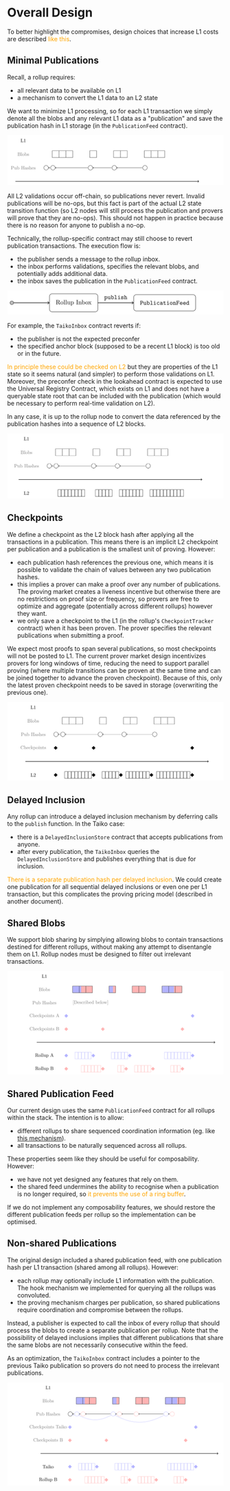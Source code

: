 # Overall Design

To better highlight the compromises, design choices that increase L1 costs are described <span style="color: orange;">like this</span>.

## Minimal Publications

Recall, a rollup requires:

- all relevant data to be available on L1
- a mechanism to convert the L1 data to an L2 state

We want to minimize L1 processing, so for each L1 transaction we simply denote all the blobs and any relevant L1 data as a "publication" and save the publication hash in L1 storage (in the `PublicationFeed` contract).

<p align="center"><img src="./design_images.0.png"/></p>

All L2 validations occur off-chain, so publications never revert. Invalid publications will be no-ops, but this fact is part of the actual L2 state transition function (so L2 nodes will still process the publication and provers will prove that they are no-ops). This should not happen in practice because there is no reason for anyone to publish a no-op.

Technically, the rollup-specific contract may still choose to revert publication transactions. The execution flow is:

- the publisher sends a message to the rollup inbox.
- the inbox performs validations, specifies the relevant blobs, and potentially adds additional data.
- the inbox saves the publication in the `PublicationFeed` contract.

<p align="center"><img src="./design_images.1.png"/></p>

For example, the `TaikoInbox` contract reverts if:

- the publisher is not the expected preconfer
- the specified anchor block (supposed to be a recent L1 block) is too old or in the future.

<span style="color: orange;">In principle these could be checked on L2</span> but they are properties of the L1 state so it seems natural (and simpler) to perform those validations on L1. Moreover, the preconfer check in the lookahead contract is expected to use the Universal Registry Contract, which exists on L1 and does not have a queryable state root that can be included with the publication (which would be necessary to perform real-time validation on L2).

In any case, it is up to the rollup node to convert the data referenced by the publication hashes into a sequence of L2 blocks.

<p align="center"><img src="./design_images.2.png"/></p>


## Checkpoints

We define a checkpoint as the L2 block hash after applying all the transactions in a publication. This means there is an implicit L2 checkpoint per publication and a publication is the smallest unit of proving. However:

- each publication hash references the previous one, which means it is possible to validate the chain of values between any two publication hashes.
- this implies a prover can make a proof over any number of publications. The proving market creates a liveness incentive but otherwise there are no restrictions on proof size or frequency, so provers are free to optimize and aggregate (potentially across different rollups) however they want.
- we only save a checkpoint to the L1 (in the rollup's `CheckpointTracker` contract) when it has been proven. The prover specifies the relevant publications when submitting a proof.

We expect most proofs to span several publications, so most checkpoints will not be posted to L1. 
The current prover market design incentivizes provers for long windows of time, reducing the need to support parallel proving (where multiple transitions can be proven at the same time and can be joined together to advance the proven checkpoint). Because of this, only the latest proven checkpoint needs to be saved in storage (overwriting the previous one).

<p align="center"><img src="./design_images.3.png"/></p>

## Delayed Inclusion

Any rollup can introduce a delayed inclusion mechanism by deferring calls to the `publish` function. In the Taiko case:

- there is a `DelayedInclusionStore` contract that accepts publications from anyone.
- after every publication, the `TaikoInbox` queries the `DelayedInclusionStore` and publishes everything that is due for inclusion.

<span style="color: orange;">There is a separate publication hash per delayed inclusion</span>. We could create one publication for all sequential delayed inclusions or even one per L1 transaction, but this complicates the proving pricing model (described in another document).


## Shared Blobs

We support blob sharing by simplying allowing blobs to contain transactions destined for different rollups, without making any attempt to disentangle them on L1. Rollup nodes must be designed to filter out irrelevant transactions.

<p align="center"><img src="./design_images.4.png"/></p>

## Shared Publication Feed

Our current design uses the same `PublicationFeed` contract for all rollups within the stack. The intention is to allow:

- different rollups to share sequenced coordination information (eg. like [this mechanism](https://github.com/OpenZeppelin/minimal-rollup/issues/57)).
- all transactions to be naturally sequenced across all rollups.

These properties seem like they should be useful for composability. However:

- we have not yet designed any features that rely on them.
- the shared feed undermines the ability to recognise when a publication is no longer required, so  <span style="color: orange;">it prevents the use of a ring buffer</span>.

If we do not implement any composability features, we should restore the different publication feeds per rollup so the implementation can be optimised.


## Non-shared Publications

The original design included a shared publication feed, with one publication hash per L1 transaction (shared among all rollups). However:

- each rollup may optionally include L1 information with the publication. The hook mechanism we implemented for querying all the rollups was convoluted.
- the proving mechanism charges per publication, so shared publications require coordination and compromise between the rollups.

Instead, a publisher is expected to call the inbox of every rollup that should process the blobs to create a separate publication per rollup. Note that the possibility of delayed inclusions implies that different publications that share the same blobs are not necessarily consecutive within the feed.

As an optimization, the `TaikoInbox` contract includes a pointer to the previous Taiko publication so provers do not need to process the irrelevant publications.

<p align="center"><img src="./design_images.5.png"/></p>